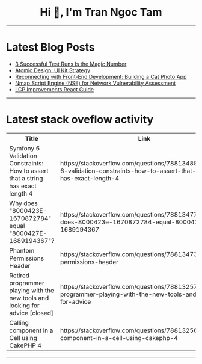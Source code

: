 <h1 align="center">Hi 👋, I'm Tran Ngoc Tam</h1>

---

# Latest Blog Posts 
<!-- BLOG-POST-LIST:START -->
- [3 Successful Test Runs Is the Magic Number](https://dev.to/pjcalvo/3-successful-test-runs-is-the-magic-number-264m)
- [Atomic Design: UI Kit Strategy](https://dev.to/violetadev/atomic-design-ui-kit-strategy-4ogn)
- [Reconnecting with Front-End Development: Building a Cat Photo App](https://dev.to/ack/reconnecting-with-front-end-development-building-a-cat-photo-app-598k)
- [Nmap Script Engine &lpar;NSE&rpar; for Network Vulnerability Assessment](https://dev.to/z3t30/nmap-script-engine-nse-for-network-vulnerability-assessment-45cb)
- [LCP Improvements React Guide](https://dev.to/violetadev/lcp-improvements-react-guide-4obe)
<!-- BLOG-POST-LIST:END -->

---

# Latest stack oveflow activity
<table>
  <tr><th>Title</th><th>Link</th></tr>
  <!-- STACKOVERFLOW:START --><tr><td>Symfony 6 Validation Constraints: How to assert that a string has exact length 4</td><td>https://stackoverflow.com/questions/78813488/symfony-6-validation-constraints-how-to-assert-that-a-string-has-exact-length-4</td></tr><tr><td>Why does &quot;8000423E-1670872784&quot; equal &quot;8000427E-1689194367&quot;?</td><td>https://stackoverflow.com/questions/78813477/why-does-8000423e-1670872784-equal-8000427e-1689194367</td></tr><tr><td>Phantom Permissions Header</td><td>https://stackoverflow.com/questions/78813473/phantom-permissions-header</td></tr><tr><td>Retired programmer playing with the new tools and looking for advice [closed]</td><td>https://stackoverflow.com/questions/78813257/retired-programmer-playing-with-the-new-tools-and-looking-for-advice</td></tr><tr><td>Calling component in a Cell using CakePHP 4</td><td>https://stackoverflow.com/questions/78813256/calling-component-in-a-cell-using-cakephp-4</td></tr><!-- STACKOVERFLOW:END -->
</table>

---


